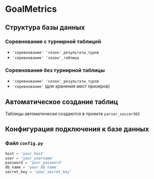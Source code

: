 # GoalMetrics

##  Структура базы данных

### Соревнования с турнирной таблицей
- `'соревнование' 'сезон'_результаты_туров`
- `'соревнование' 'сезон'_таблица`

### Соревнования без турнирной таблицы
- `'соревнование' 'сезон'_результаты_туров`
- `'соревнование'` (для хранения мест призеров)

##  Автоматическое создание таблиц

Таблицы автоматически создаются в проекте `parser_soccer365`

##  Конфигурация подключения к базе данных

### Файл `config.py`

```python
host = 'your_host'
user = 'your_username'
password = 'your_password'
db_name = 'your_db_name'
secret_key = 'your_secret_key'
```
